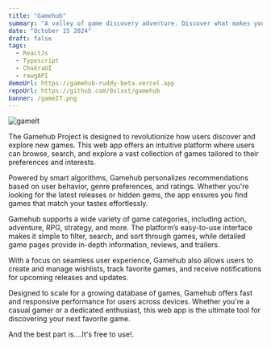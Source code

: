 ```yaml
---
title: "Gamehub"
summary: "A valley of game discovery adventure. Discover what makes you happy and active."
date: "October 15 2024"
draft: false
tags:
  - ReactJs
  - Typescript
  - ChakraUI
  - rawgAPI
demoUrl: https://gamehub-ruddy-beta.vercel.app
repoUrl: https://github.com/0xlxst/gamehub
banner: /gameIT.png
---
```


![gameIt](/gameIT.png)

The Gamehub Project is designed to revolutionize how users discover and explore new games. This web app offers an intuitive platform where users can browse, search, and explore a vast collection of games tailored to their preferences and interests.

Powered by smart algorithms, Gamehub personalizes recommendations based on user behavior, genre preferences, and ratings. Whether you're looking for the latest releases or hidden gems, the app ensures you find games that match your tastes effortlessly.

Gamehub supports a wide variety of game categories, including action, adventure, RPG, strategy, and more. The platform’s easy-to-use interface makes it simple to filter, search, and sort through games, while detailed game pages provide in-depth information, reviews, and trailers.

With a focus on seamless user experience, Gamehub also allows users to create and manage wishlists, track favorite games, and receive notifications for upcoming releases and updates.

Designed to scale for a growing database of games, Gamehub offers fast and responsive performance for users across devices. Whether you're a casual gamer or a dedicated enthusiast, this web app is the ultimate tool for discovering your next favorite game.

And the best part is....It's free to use!.
